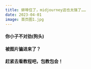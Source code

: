 ```yaml
---
title: 蚌埠住了，midjourney这也太强了……
date: 2023-04-01
image: 首页图1.jpg
---
```


#### 你小子不对劲(狗头)

#### 被图片骗进来了？

#### 赶紧去看教程吧，包教包会！
